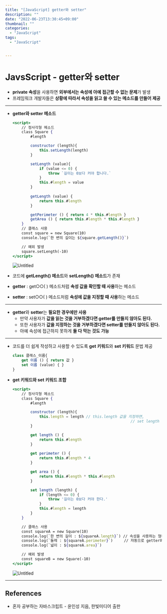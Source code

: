 ```yaml
---
title: "[JavaScript] getter와 setter"
description: ""
date: "2022-06-23T13:30:45+09:00"
thumbnail: ""
categories:
  - "JavaScript"
tags:
  - "JavaScript"


---
```

<!--more-->
# JavsScript - getter와 setter

- **private 속성**을 사용하면 **외부에서는 속성에 아예 접근할 수 없는 문제**가 발생
- 프레임워크 개발자들은 **상황에 따라서 속성을 읽고 쓸 수 있는 메소드를 만들어 제공**

---

- **getter와 setter 메소드**
    
    ```jsx
    <script>
    	// 정사각형 메소드
    	class Square {
    		#length
    
    		constructor (length){
    			this.setLength(length)
    		}
    
    		setLength (value){
    			if (value <= 0) {
    				throw `길이는 0보다 커야 합니다.`
    			}
    			this.#length = value
    		}
    		
    		getLength (value) {
    			return this.#length
    		}
    
    		getPerimeter () { return 4 * this.#length }
    		getArea () { return this.#length * this.#length }
    	}
    	// 클래스 사용
    	const square = new Square(10)
    	console.log(`한 변의 길이는 ${square.getLength()}`)
    
    	// 예외 발생
    	square.setLength(-10)
    </script>
    ```
    
    ![Untitled](/images/lang_javascript/study_2/JavaScript_getter와_setter/Untitled.png)
    
- 코드에 **getLength() 메소드**와 **setLength() 메소드**가 존재
- **getter** : get○○( ) 메소드처럼 **속성 값을 확인할 때 사용**하는 메소드
- **setter** : set○○( ) 메소드처럼 **속성에 값을 지정할 때 사용**하는 메소드

---

- **getter**와 **setter**는 **필요한 경우에만 사용**
    - 만약 사용자가 **값을 읽는 것을 거부하겠다면 getter를 만들지 않아도 된다.**
    - 또한 사용자가 **값을 지정하는 것을 거부하겠다면 setter를 만들지 않아도 된다.**
    - 아예 속성에 접근하지 못하게 **둘 다 막는 것도 가능**

---

- 코드를 더 쉽게 작성하고 사용할 수 있도록 **get 키워드**와 **set 키워드** 문법 제공
    
    ```jsx
    class 클래스_이름{
    	get 이름 () { return 값 }
    	set 이름 (value) { }
    }
    ```
    
- **get 키워드와 set 키워드 조합**
    
    ```jsx
    <script>
    	// 정사각형 메소드
    	class Square {
    		#length
    
    		constructor (length){
    			this.length = length // this.length 값을 지정하면,
    													 // set length (length) 메소드 부분이 호출 
    		}
    
    		get length () {
    			return this.#length
    		}
    		
    		get perimeter () {
    			return this.#length * 4
    		}
    
    		get area () {
    			return this.#length * this.#length
    		}
    
    		set length (length) {
    			if (length <= 0) {
    				throw '길이는 0보다 커야 한다.'
    			}
    			this.#length = length
    		}
    	}
    
    	// 클래스 사용
    	const squareA = new Square(10)
    	console.log(`한 변의 길이 : ${squareA.length}`) // 속성을 사용하는 형태로 사용하면,
    	console.log(`둘레 : ${squareA.perimeter}`)     // 자동으로 getter와 setter가 호출
    	console.log(`넓이 : ${squareA.area}`)
    
    	// 예외 발생
    	const squareB = new Square(-10)
    </script>
    ```
    
    ![Untitled](/images/lang_javascript/study_2/JavaScript_getter와_setter/Untitled%201.png)
    

---

## References

- 혼자 공부하는 자바스크립트 - 윤인성 지음, 한빛미디어 출판